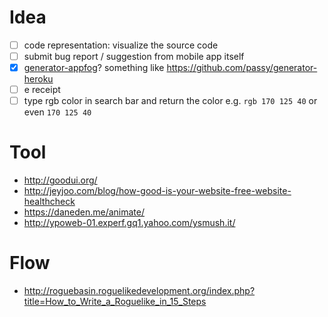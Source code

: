 # Idea
- [ ] code representation: visualize the source code
- [ ] submit bug report / suggestion from mobile app itself
- [x] [generator-appfog](https://npmjs.org/package/generator-appfog)? something like https://github.com/passy/generator-heroku
- [ ] e receipt
- [ ] type rgb color in search bar and return the color e.g. `rgb 170 125 40` or even `170 125 40`

# Tool
- http://goodui.org/
- http://jeyjoo.com/blog/how-good-is-your-website-free-website-healthcheck
- https://daneden.me/animate/
- http://ypoweb-01.experf.gq1.yahoo.com/ysmush.it/

# Flow
- http://roguebasin.roguelikedevelopment.org/index.php?title=How_to_Write_a_Roguelike_in_15_Steps
